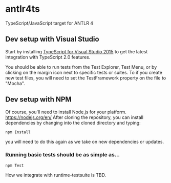 # antlr4ts
TypeScript/JavaScript target for ANTLR 4

## Dev setup with Visual Studio

Start by installing [TypeScript for Visual Studio 2015](https://www.microsoft.com/en-us/download/details.aspx?id=48593) to get the latest integration with TypeScript 2.0 features.

You should be able to run tests from the Test Explorer, Test Menu, or by clicking on the margin icon next to specific tests or suites.   To if you create new test files, you will need to set the TestFramework property on the file to "Mocha".

## Dev setup with NPM
Of course, you'll need to install Node.js for your platform.   https://nodejs.org/en/
After cloning the repository, you can install dependencies by changing into the cloned directory and typing:

```
npm Install
```
you will need to do this again as we take on new dependencies or updates. 

### Running basic tests should be as simple as...
```
npm Test
```
How we integrate with runtime-testsuite is TBD.

